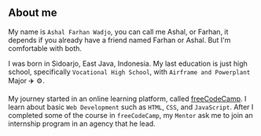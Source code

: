 ## About me

My name is `Ashal Farhan Wadjo`, you can call me Ashal, or Farhan, it depends if you already have a friend named Farhan or Ashal. But I'm comfortable with both.

I was born in Sidoarjo, East Java, Indonesia. My last education is just high school, specifically `Vocational High School`, with `Airframe and Powerplant` Major ✈️ ⚙️.

My journey started in an online learning platform, called [freeCodeCamp](https://freecodecamp.org). I learn about basic `Web Development` such as `HTML`, `CSS`, and `JavaScript`. After I completed some of the course in `freeCodeCamp`, my `Mentor` ask me to join an internship program in an agency that he lead.
